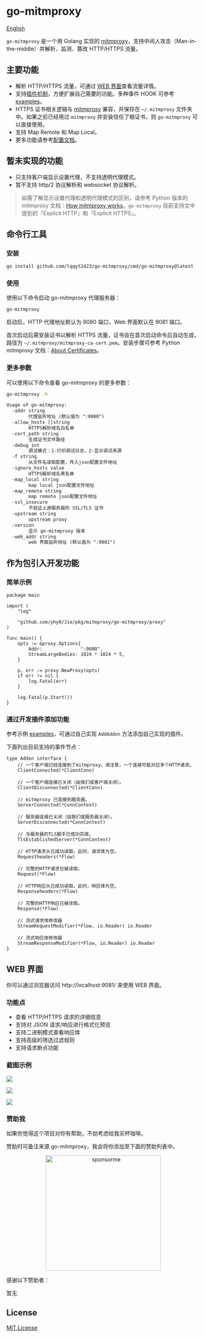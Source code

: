 # go-mitmproxy

[English](./README.md)

`go-mitmproxy` 是一个用 Golang 实现的 [mitmproxy](https://mitmproxy.org/)，支持中间人攻击（Man-in-the-middle）并解析、监测、篡改 HTTP/HTTPS 流量。

## 主要功能

- 解析 HTTP/HTTPS 流量，可通过 [WEB 界面](#web-界面)查看流量详情。
- 支持[插件机制](#通过开发插件添加功能)，方便扩展自己需要的功能。多种事件 HOOK 可参考 [examples](./examples)。
- HTTPS 证书相关逻辑与 [mitmproxy](https://mitmproxy.org/) 兼容，并保存在 `~/.mitmproxy` 文件夹中。如果之前已经用过 `mitmproxy` 并安装信任了根证书，则 `go-mitmproxy` 可以直接使用。
- 支持 Map Remote 和 Map Local。
- 更多功能请参考[配置文档](#更多参数)。

## 暂未实现的功能

- 只支持客户端显示设置代理，不支持透明代理模式。
- 暂不支持 http/2 协议解析和 websocket 协议解析。

> 如需了解显示设置代理和透明代理模式的区别，请参考 Python 版本的 mitmproxy 文档：[How mitmproxy works](https://docs.mitmproxy.org/stable/concepts-howmitmproxyworks/)。`go-mitmproxy` 目前支持文中提到的『Explicit HTTP』和『Explicit HTTPS』。

## 命令行工具

### 安装

```bash
go install github.com/lqqyt2423/go-mitmproxy/cmd/go-mitmproxy@latest
```

### 使用

使用以下命令启动 go-mitmproxy 代理服务器：

```bash
go-mitmproxy
```

启动后，HTTP 代理地址默认为 9080 端口，Web 界面默认在 9081 端口。

首次启动后需安装证书以解析 HTTPS 流量，证书会在首次启动命令后自动生成，路径为 `~/.mitmproxy/mitmproxy-ca-cert.pem`。安装步骤可参考 Python mitmproxy 文档：[About Certificates](https://docs.mitmproxy.org/stable/concepts-certificates/)。

### 更多参数

可以使用以下命令查看 go-mitmproxy 的更多参数：

```bash
go-mitmproxy -h
```

```txt
Usage of go-mitmproxy:
  -addr string
        代理监听地址 (默认值为 ":9080")
  -allow_hosts []string
        HTTPS解析域名白名单
  -cert_path string
        生成证书文件路径
  -debug int
        调试模式：1-打印调试日志，2-显示调试来源
  -f string
        从文件名读取配置，传入json配置文件地址
  -ignore_hosts value
        HTTPS解析域名黑名单
  -map_local string
        map local json配置文件地址
  -map_remote string
        map remote json配置文件地址
  -ssl_insecure
        不验证上游服务器的 SSL/TLS 证书
  -upstream string
        upstream proxy
  -version
        显示 go-mitmproxy 版本
  -web_addr string
        web 界面监听地址 (默认值为 ":9081")
```

## 作为包引入开发功能

### 简单示例

```golang
package main

import (
    "log"

    "github.com/yhy0/Jie/pkg/mitmproxy/go-mitmproxy/proxy"
)

func main() {
    opts := &proxy.Options{
        Addr:              ":9080",
        StreamLargeBodies: 1024 * 1024 * 5,
    }

    p, err := proxy.NewProxy(opts)
    if err != nil {
        log.Fatal(err)
    }

    log.Fatal(p.Start())
}
```

### 通过开发插件添加功能

参考示例 [examples](./examples)，可通过自己实现 `AddAddon` 方法添加自己实现的插件。

下面列出目前支持的事件节点：

```golang
type Addon interface {
    // 一个客户端已经连接到了mitmproxy。请注意，一个连接可能对应多个HTTP请求。
    ClientConnected(*ClientConn)

    // 一个客户端连接已关闭（由我们或客户端关闭）。
    ClientDisconnected(*ClientConn)

    // mitmproxy 已连接到服务器。
    ServerConnected(*ConnContext)

    // 服务器连接已关闭（由我们或服务器关闭）。
    ServerDisconnected(*ConnContext)

    // 与服务器的TLS握手已成功完成。
    TlsEstablishedServer(*ConnContext)

    // HTTP请求头已成功读取。此时，请求体为空。
    Requestheaders(*Flow)

    // 完整的HTTP请求已被读取。
    Request(*Flow)

    // HTTP响应头已成功读取。此时，响应体为空。
    Responseheaders(*Flow)

    // 完整的HTTP响应已被读取。
    Response(*Flow)

    // 流式请求体修改器
    StreamRequestModifier(*Flow, io.Reader) io.Reader

    // 流式响应体修改器
    StreamResponseModifier(*Flow, io.Reader) io.Reader
}
```

## WEB 界面

你可以通过浏览器访问 http://localhost:9081/ 来使用 WEB 界面。

### 功能点

- 查看 HTTP/HTTPS 请求的详细信息
- 支持对 JSON 请求/响应进行格式化预览
- 支持二进制模式查看响应体
- 支持高级的筛选过滤规则
- 支持请求断点功能

### 截图示例

![](./assets/web-1.png)

![](./assets/web-2.png)

![](./assets/web-3.png)

### 赞助我

如果你觉得这个项目对你有帮助，不妨考虑给我买杯咖啡。

赞助时可备注来源 go-mitmproxy，我会将你添加至下面的赞助列表中。

<div align="center">
    <img alt="sponsorme" src="./assets/sponsor-me.jpeg" style="width: 300px" />
</div>

感谢以下赞助者：

暂无

## License

[MIT License](./LICENSE)
